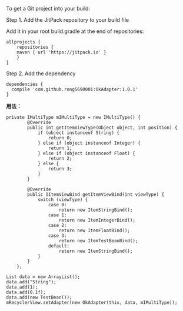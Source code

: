 To get a Git project into your build:

Step 1. Add the JitPack repository to your build file

Add it in your root build.gradle at the end of repositories:

``` 
allprojects {
    repositories {
	maven { url 'https://jitpack.io' }
    }
}
```


 
 Step 2. Add the dependency
  
 	

``` 
dependencies {
  compile 'com.github.rong5690001:OkAdapter:1.0.1'
}
```

**用法：**

``` stylus
private IMultiType mIMultiType = new IMultiType() {
        @Override
        public int getItemViewType(Object object, int position) {
            if (object instanceof String) {
                return 0;
            } else if (object instanceof Integer) {
                return 1;
            } else if (object instanceof Float) {
                return 2;
            } else {
                return 3;
            }
        }

        @Override
        public IItemViewBind getItemViewBind(int viewType) {
            switch (viewType) {
                case 0:
                    return new ItemStringBind();
                case 1:
                    return new ItemIntegerBind();
                case 2:
                    return new ItemFloatBind();
                case 3:
                    return new ItemTestBeanBind();
                default:
                    return new ItemStringBind();
            }
        }
    };
```

``` stylus
List data = new ArrayList();
data.add("String");
data.add(1);
data.add(0.1f);
data.add(new TestBean());
mRecyclerView.setAdapter(new OkAdapter(this, data, mIMultiType));
```




